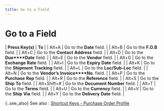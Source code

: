 ```yaml
---
title: Go to a Field
---
```


# Go to a Field


| **Press Key(s)** | **To** |
| Alt+A | Go to the **Date** field. |
| Alt+B | Go to the **F.O.B** field. |
| Alt+C | Go to the **Contact** **Address**  field. |
| Alt+D | Go to the **Due****Date** field. |
| Alt+E | Go to the **Vendor** field. |
| Alt+G | Go to the **Exchange** **Rate**  field. |
| Alt+I | Go to the **Expiry** **Date**  field. |
| Alt+K | Go to the **Shipment** **Tracking**  field. |
| Alt+L | Go to the **Loc/Sub-Loc** field. |
| Alt+N | Go to the **Vendor’s** **Invoice****No**. field. |
| Alt+P | Go to the **Purchase** **Rep**  field. |
| Alt+R | Go to the **Reference** field. |
| Alt+S | Go to the **Ship** **To**  field. |
| Alt+Shift+# | Go to the **Document** **Number**  field. |
| Alt+T | Go to the **Terms** field. |
| Alt+U | Go to the **Currency** field. |
| Alt+V | Go to the **Ship** **Via**  field. |
| Alt+Y | Go to the **Delivery** **Date**  field. |



{:.see_also}
See also
: [Shortcut  Keys - Purchase Order Profile]({{site.pp_baseurl}}/shortcut-keys/pur-docs/po-profile/short_cut_keys_purchase_order_profile.html)
